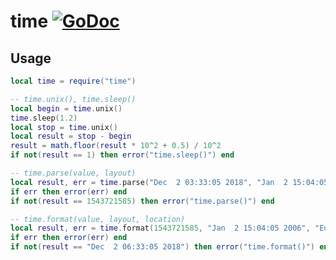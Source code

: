 # time [![GoDoc](https://godoc.org/github.com/lovercode/gopher-lua-libs/time?status.svg)](https://godoc.org/github.com/lovercode/gopher-lua-libs/time)

## Usage

```lua
local time = require("time")

-- time.unix(), time.sleep()
local begin = time.unix()
time.sleep(1.2)
local stop = time.unix()
local result = stop - begin
result = math.floor(result * 10^2 + 0.5) / 10^2
if not(result == 1) then error("time.sleep()") end

-- time.parse(value, layout)
local result, err = time.parse("Dec  2 03:33:05 2018", "Jan  2 15:04:05 2006")
if err then error(err) end
if not(result == 1543721585) then error("time.parse()") end

-- time.format(value, layout, location)
local result, err = time.format(1543721585, "Jan  2 15:04:05 2006", "Europe/Moscow")
if err then error(err) end
if not(result == "Dec  2 06:33:05 2018") then error("time.format()") end
```

